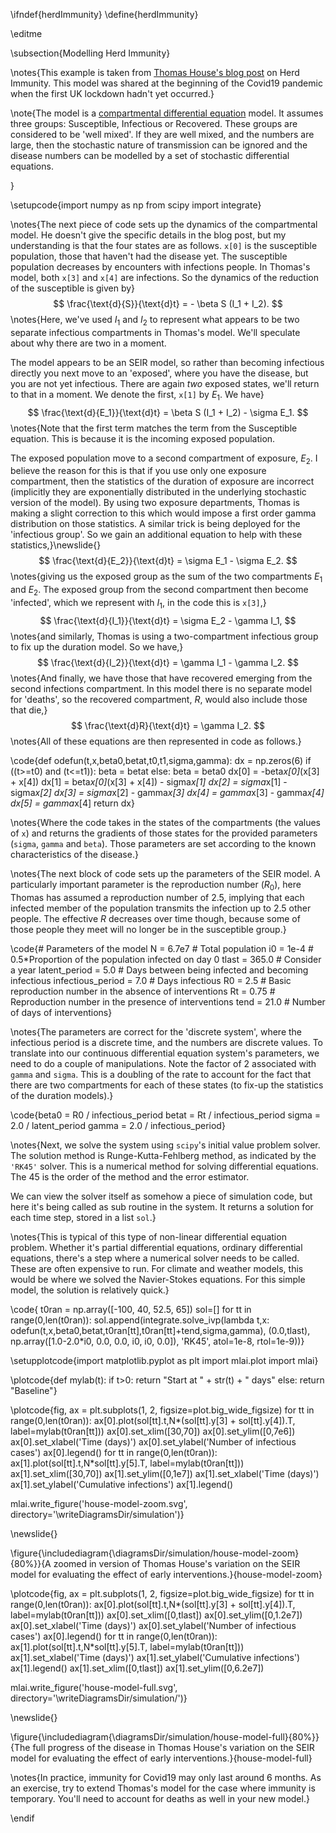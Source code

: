 \ifndef{herdImmunity}
\define{herdImmunity}

\editme

\subsection{Modelling Herd Immunity}

\notes{This example is taken from [Thomas House's blog post](https://personalpages.manchester.ac.uk/staff/thomas.house/blog/modelling-herd-immunity.html) on Herd Immunity. This model was shared at the beginning of the Covid19 pandemic when the first UK lockdown hadn't yet occurred.}



\note{The model is a [compartmental differential equation](https://en.wikipedia.org/wiki/Compartmental_models_in_epidemiology) model. It assumes three groups: Susceptible, Infectious or Recovered. These groups are considered to be 'well mixed'. If they are well mixed, and the numbers are large, then the stochastic nature of transmission can be ignored and the disease numbers can be modelled by a set of stochastic differential equations.

} 

\setupcode{import numpy as np
from scipy import integrate}

\notes{The next piece of code sets up the dynamics of the compartmental model. He doesn't give the specific details in the blog post, but my understanding is that the four states are as follows. `x[0]` is the susceptible population, those that haven't had the disease yet. The susceptible population decreases by encounters with infections people. In Thomas's model, both `x[3]` and `x[4]` are infections. So the dynamics of the reduction of the susceptible is given by}
$$
\frac{\text{d}{S}}{\text{d}t} = - \beta S (I_1 + I_2).
$$
\notes{Here, we've used $I_1$ and $I_2$ to represent what appears to be two separate infectious compartments in Thomas's model. We'll speculate about why there are two in a moment.

The model appears to be an SEIR model, so rather than becoming infectious directly you next move to an 'exposed', where you have the disease, but you are not yet infectious. There are again *two* exposed states, we'll return to that in a moment. We denote the first, `x[1]` by $E_1$. We have}
$$
\frac{\text{d}{E_1}}{\text{d}t} = \beta S (I_1 + I_2) - \sigma E_1.
$$
\notes{Note that the first term matches the term from the Susceptible equation. This is because it is the incoming exposed population.

The exposed population move to a second compartment of exposure, $E_2$. I believe the reason for this is that if you use only one exposure compartment, then the statistics of the duration of exposure are incorrect (implicitly they are exponentially distributed in the underlying stochastic version of the model). By using two exposure departments, Thomas is making a slight correction to this which would impose a first order gamma distribution on those statistics. A similar trick is being deployed for the 'infectious group'. So we gain an additional equation to help with these statistics,}\newslide{}
$$
\frac{\text{d}{E_2}}{\text{d}t} = \sigma E_1 - \sigma E_2.
$$
\notes{giving us the exposed group as the sum of the two compartments $E_1$ and $E_2$. The exposed group from the second compartment then become 'infected', which we represent with $I_1$, in the code this is `x[3]`,}
$$
\frac{\text{d}{I_1}}{\text{d}t} = \sigma E_2 - \gamma I_1,
$$
\notes{and similarly, Thomas is using a two-compartment infectious group to fix up the duration model. So we have,}
$$
\frac{\text{d}{I_2}}{\text{d}t} = \gamma I_1 - \gamma I_2.
$$
\notes{And finally, we have those that have recovered emerging from the second infections compartment. In this model there is no separate model for 'deaths', so the recovered compartment, $R$, would also include those that die,}
$$
\frac{\text{d}R}{\text{d}t} = \gamma I_2.
$$
\notes{All of these equations are then represented in code as follows.}

\code{def odefun(t,x,beta0,betat,t0,t1,sigma,gamma):
    dx = np.zeros(6)
    if ((t>=t0) and (t<=t1)):
        beta = betat
    else:
        beta = beta0
    dx[0] = -beta*x[0]*(x[3] + x[4])
    dx[1] = beta*x[0]*(x[3] + x[4]) - sigma*x[1]
    dx[2] = sigma*x[1] - sigma*x[2]
    dx[3] = sigma*x[2] - gamma*x[3]
    dx[4] = gamma*x[3] - gamma*x[4]
    dx[5] = gamma*x[4]
    return dx}

\notes{Where the code takes in the states of the compartments (the values of `x`) and returns the gradients of those states for the provided parameters (`sigma`, `gamma` and `beta`). Those parameters are set according to the known characteristics of the disease.}

\notes{The next block of code sets up the parameters of the SEIR model. A particularly important parameter is the reproduction number ($R_0$), here Thomas has assumed a reproduction number of 2.5, implying that each infected member of the population transmits the infection up to 2.5 other people. The effective $R$ decreases over time though, because some of those people they meet will no longer be in the susceptible group.}

\code{# Parameters of the model
N = 6.7e7 # Total population
i0 = 1e-4 # 0.5*Proportion of the population infected on day 0
tlast = 365.0 # Consider a year
latent_period = 5.0 # Days between being infected and becoming infectious
infectious_period = 7.0 # Days infectious
R0 = 2.5 # Basic reproduction number in the absence of interventions
Rt = 0.75 # Reproduction number in the presence of interventions
tend = 21.0 # Number of days of interventions}

\notes{The parameters are correct for the 'discrete system', where the infectious period is a discrete time, and the numbers are discrete values. To translate into our continuous differential equation system's parameters, we need to do a couple of manipulations. Note the factor of 2 associated with `gamma` and `sigma`. This is a doubling of the rate to account for the fact that there are two compartments for each of these states (to fix-up the statistics of the duration models).}

\code{beta0 = R0 / infectious_period
betat = Rt / infectious_period
sigma = 2.0 / latent_period
gamma = 2.0 / infectious_period}

\notes{Next, we solve the system using `scipy`'s initial value problem solver. The solution method is Runge-Kutta-Fehlberg method, as indicated by the `'RK45'` solver. This is a numerical method for solving differential equations. The 45 is the order of the method and the error estimator.

We can view the solver itself as somehow a piece of simulation code, but here it's being called as sub routine in the system. It returns a solution for each time step, stored in a list `sol`.}

\notes{This is typical of this type of non-linear differential equation problem. Whether it's partial differential equations, ordinary differential equations, there's a step where a numerical solver needs to be called. These are often expensive to run. For climate and weather models, this would be where we solved the Navier-Stokes equations. For this simple model, the solution is relatively quick.}

\code{
t0ran = np.array([-100, 40, 52.5, 65])
sol=[]
for tt in range(0,len(t0ran)):
    sol.append(integrate.solve_ivp(lambda t,x: odefun(t,x,beta0,betat,t0ran[tt],t0ran[tt]+tend,sigma,gamma),
                              (0.0,tlast),
                              np.array([1.0-2.0*i0, 0.0, 0.0, i0, i0, 0.0]),
                              'RK45',
                              atol=1e-8,
                              rtol=1e-9))}


\setupplotcode{import matplotlib.pyplot as plt
import mlai.plot
import mlai}

\plotcode{def mylab(t):
    if t>0:
        return "Start at " + str(t) + " days"
    else:
        return "Baseline"}


\plotcode{fig, ax = plt.subplots(1, 2, figsize=plot.big_wide_figsize)
for tt in range(0,len(t0ran)):
    ax[0].plot(sol[tt].t,N*(sol[tt].y[3] + sol[tt].y[4]).T, label=mylab(t0ran[tt]))
ax[0].set_xlim([30,70])
ax[0].set_ylim([0,7e6])
ax[0].set_xlabel('Time (days)')
ax[0].set_ylabel('Number of infectious cases')
ax[0].legend()
for tt in range(0,len(t0ran)):
    ax[1].plot(sol[tt].t,N*sol[tt].y[5].T, label=mylab(t0ran[tt]))
ax[1].set_xlim([30,70])
ax[1].set_ylim([0,1e7])
ax[1].set_xlabel('Time (days)')
ax[1].set_ylabel('Cumulative infections')
ax[1].legend()

mlai.write_figure('house-model-zoom.svg', directory='\writeDiagramsDir/simulation')}

\newslide{}

\figure{\includediagram{\diagramsDir/simulation/house-model-zoom}{80%}}{A zoomed in version of Thomas House's variation on the SEIR model for evaluating the effect of early interventions.}{house-model-zoom}

\plotcode{fig, ax = plt.subplots(1, 2, figsize=plot.big_wide_figsize)
for tt in range(0,len(t0ran)):
    ax[0].plot(sol[tt].t,N*(sol[tt].y[3] + sol[tt].y[4]).T, label=mylab(t0ran[tt]))
ax[0].set_xlim([0,tlast])
ax[0].set_ylim([0,1.2e7])
ax[0].set_xlabel('Time (days)')
ax[0].set_ylabel('Number of infectious cases')
ax[0].legend()
for tt in range(0,len(t0ran)):
    ax[1].plot(sol[tt].t,N*sol[tt].y[5].T, label=mylab(t0ran[tt]))
ax[1].set_xlabel('Time (days)')
ax[1].set_ylabel('Cumulative infections')
ax[1].legend()
ax[1].set_xlim([0,tlast])
ax[1].set_ylim([0,6.2e7])

mlai.write_figure('house-model-full.svg', directory='\writeDiagramsDir/simulation/')}

\newslide{}

\figure{\includediagram{\diagramsDir/simulation/house-model-full}{80%}}{The full progress of the disease in Thomas House's variation on the SEIR model for evaluating the effect of early interventions.}{house-model-full}

\notes{In practice, immunity for Covid19 may only last around 6 months. As an exercise, try to extend Thomas's model for the case where immunity is temporary. You'll need to account for deaths as well in your new model.}

\endif
